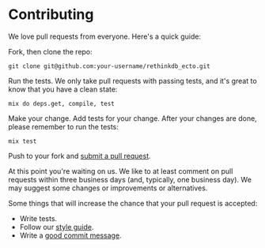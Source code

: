 # Contributing

We love pull requests from everyone. Here's a quick guide:

Fork, then clone the repo:

    git clone git@github.com:your-username/rethinkdb_ecto.git

Run the tests. We only take pull requests with passing tests, and it's great to know that you have a clean state:

    mix do deps.get, compile, test

Make your change. Add tests for your change. After your changes are done, please remember to run the tests:

    mix test

Push to your fork and [submit a pull request][pr].

[pr]: https://github.com/almightycouch/rethinkdb_ecto/compare/

At this point you're waiting on us. We like to at least comment on pull requests
within three business days (and, typically, one business day). We may suggest
some changes or improvements or alternatives.

Some things that will increase the chance that your pull request is accepted:

* Write tests.
* Follow our [style guide][style].
* Write a [good commit message][commit].

[style]: http://elixir.community/styleguide
[commit]: https://github.com/erlang/otp/wiki/Writing-good-commit-messages

